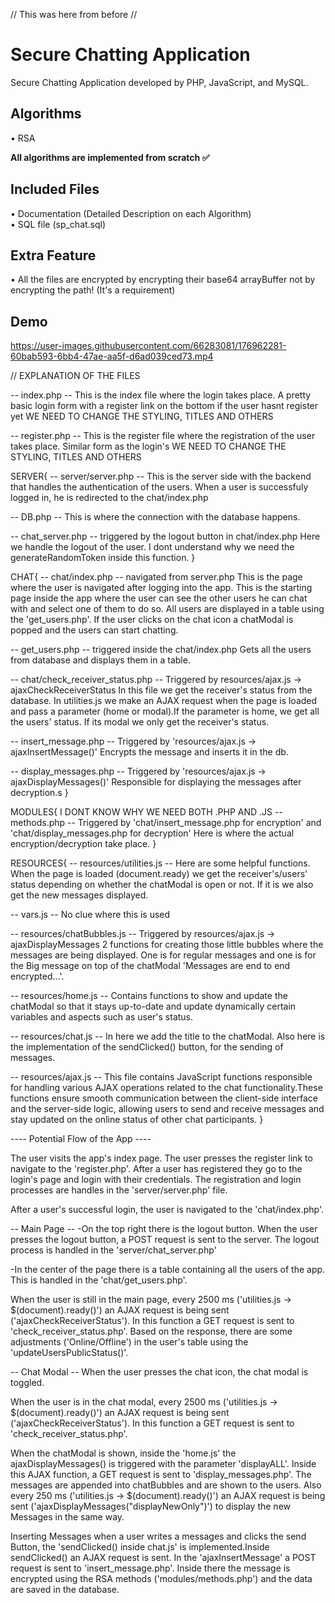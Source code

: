 // This was here from before //

# Secure Chatting Application

Secure Chatting Application developed by PHP, JavaScript, and MySQL.

## Algorithms

• RSA<br/>

**All algorithms are implemented from scratch ✅**

## Included Files

• Documentation (Detailed Description on each Algorithm)<br/>
• SQL file (sp_chat.sql)

## Extra Feature

• All the files are encrypted by encrypting their base64 arrayBuffer not by encrypting the path! (It's a requirement)

## Demo

https://user-images.githubusercontent.com/66283081/176962281-60bab593-6bb4-47ae-aa5f-d6ad039ced73.mp4

// EXPLANATION OF THE FILES

-- index.php --
This is the index file where the login takes place. A pretty basic login form with a register link on the bottom if the user hasnt register yet
WE NEED TO CHANGE THE STYLING, TITLES AND OTHERS

-- register.php --
This is the register file where the registration of the user takes place. Similar form as the login's
WE NEED TO CHANGE THE STYLING, TITLES AND OTHERS

SERVER{
-- server/server.php --
This is the server side with the backend that handles the authentication of the users. When a user is successfuly logged in, he is redirected to the chat/index.php

-- DB.php --
This is where the connection with the database happens.

-- chat_server.php -- triggered by the logout button in chat/index.php
Here we handle the logout of the user. I dont understand why we need the generateRandomToken inside this function.
}

CHAT{
-- chat/index.php -- navigated from server.php
This is the page where the user is navigated after logging into the app. This is the starting page inside the app where the user can see the other users he can chat with and select one of them to do so.
All users are displayed in a table using the 'get_users.php'.
If the user clicks on the chat icon a chatModal is popped and the users can start chatting.

-- get_users.php -- triggered inside the chat/index.php
Gets all the users from database and displays them in a table.

-- chat/check_receiver_status.php -- Triggered by resources/ajax.js -> ajaxCheckReceiverStatus
In this file we get the receiver's status from the database. In utilities.js we make an AJAX request when the page is loaded and pass a parameter (home or modal).If the parameter is home, we get all the users' status. If its modal we only get the receiver's status.

-- insert_message.php -- Triggered by 'resources/ajax.js -> ajaxInsertMessage()'
Encrypts the message and inserts it in the db.

-- display_messages.php -- Triggered by 'resources/ajax.js -> ajaxDisplayMessages()'
Responsible for displaying the messages after decryption.s
}

MODULES{
I DONT KNOW WHY WE NEED BOTH .PHP AND .JS
-- methods.php -- Triggered by 'chat/insert_message.php for encryption' and 'chat/display_messages.php for decryption'
Here is where the actual encryption/decryption take place.
}

RESOURCES{
-- resources/utilities.js --
Here are some helpful functions. When the page is loaded (document.ready) we get the receiver's/users' status depending on whether the chatModal is open or not. If it is we also get the new messages displayed.

-- vars.js --
No clue where this is used

-- resources/chatBubbles.js -- Triggered by resources/ajax.js -> ajaxDisplayMessages
2 functions for creating those little bubbles where the messages are being displayed. One is for regular messages and one is for the Big message on top of the chatModal 'Messages are end to end encrypted...'.

-- resources/home.js --
Contains functions to show and update the chatModal so that it stays up-to-date and update dynamically certain variables and aspects such as user's status.

-- resources/chat.js --
In here we add the title to the chatModal. Also here is the implementation of the sendClicked() button, for the sending of messages.

-- resources/ajax.js --
This file contains JavaScript functions responsible for handling various AJAX operations related to the chat functionality.These functions ensure smooth communication between the client-side interface and the server-side logic, allowing users to send and receive messages and stay updated on the online status of other chat participants.
}

---- Potential Flow of the App ----

The user visits the app's index page. The user presses the register link to navigate to the 'register.php'. After a user has registered they go to the login's page and login with their credentials. The registration and login processes are handles in the 'server/server.php' file.

After a user's successful login, the user is navigated to the 'chat/index.php'.

-- Main Page --
-On the top right there is the logout button. When the user presses the logout button, a POST request is sent to the server. The logout process is handled in the 'server/chat_server.php'

-In the center of the page there is a table containing all the users of the app.
This is handled in the 'chat/get_users.php'.

When the user is still in the main page, every 2500 ms ('utilities.js -> $(document).ready()') an AJAX request is being sent ('ajaxCheckReceiverStatus'). In this function a GET request is sent to 'check_receiver_status.php'. Based on the response, there are some adjustments ('Online/Offline') in the user's table using the 'updateUsersPublicStatus()'.

-- Chat Modal --
When the user presses the chat icon, the chat modal is toggled.

When the user is in the chat modal, every 2500 ms ('utilities.js -> $(document).ready()') an AJAX request is being sent ('ajaxCheckReceiverStatus'). In this function a GET request is sent to 'check_receiver_status.php'.

When the chatModal is shown, inside the 'home.js' the ajaxDisplayMessages() is triggered with the parameter 'displayALL'. Inside this AJAX function, a GET request is sent to 'display_messages.php'. The messages are appended into chatBubbles and are shown to the users. Also every 250 ms ('utilities.js -> $(document).ready()') an AJAX request is being sent ('ajaxDisplayMessages("displayNewOnly")') to display the new Messages in the same way.

Inserting Messages
when a user writes a messages and clicks the send Button, the 'sendClicked() inside chat.js' is implemented.Inside sendClicked() an AJAX request is sent. In the 'ajaxInsertMessage' a POST request is sent to 'insert_message.php'. Inside there the message is encrypted using the RSA methods ('modules/methods.php') and the data are saved in the database.
